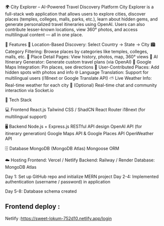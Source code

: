 🌍 City Explorer – AI-Powered Travel Discovery Platform
City Explorer is a full-stack web application that allows users to explore cities, discover places (temples, colleges, malls, parks, etc.), learn about hidden gems, and generate personalized travel itineraries using OpenAI. Users can also contribute lesser-known locations, view 360° photos, and access multilingual content — all in one place.

🚀 Features
🔎 Location-Based Discovery: Select Country → State → City
🏙️ Category Filtering: Browse places by categories like temples, colleges, malls, etc.
📜 Place Detail Pages: View history, photos, map, 360° views
🤖 AI Itinerary Generator: Generate custom travel plans (via OpenAI)
📍 Google Maps Integration: Pin places, see directions
🧭 User-Contributed Places: Add hidden spots with photos and info
🌐 Language Translation: Support for multilingual users (i18next or Google Translate API)
⛅ Live Weather Info: Real-time weather for each city
💬 (Optional) Real-time chat and community interaction via Socket.io


🧰 Tech Stack

💻 Frontend
React.js
Tailwind CSS / ShadCN
React Router
i18next (for multilingual support)


🖥 Backend
Node.js + Express.js
RESTful API design
OpenAI API (for itinerary generation)
Google Maps API & Google Places API
OpenWeather API


🗄 Database
MongoDB (MongoDB Atlas)
Mongoose ORM


☁️ Hosting
Frontend: Vercel / Netlify
Backend: Railway / Render
Database: MongoDB Atlas


Day 1: Set up GitHub repo and initialize MERN project
Day 2-4:
Implemented authentication (username / password) in application

Day 5-8:
Database schema created

## Frontend deploy :
Netlify :https://sweet-lokum-752d10.netlify.app/login


